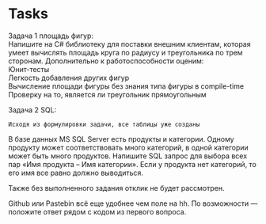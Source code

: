 # Tasks
Задача 1 площадь фигур:  
Напишите на C# библиотеку для поставки внешним клиентам, которая умеет вычислять площадь круга по радиусу и треугольника по трем сторонам. Дополнительно к работоспособности оценим:  
    Юнит-тесты  
    Легкость добавления других фигур  
    Вычисление площади фигуры без знания типа фигуры в compile-time 
    Проверку на то, является ли треугольник прямоугольным  
     
    
Задача 2 SQL:  

    Исходя из формулировки задачи, все таблицы уже созданы
    
В базе данных MS SQL Server есть продукты и категории. Одному продукту может соответствовать много категорий, в одной категории может быть много продуктов. Напишите SQL запрос для выбора всех пар «Имя продукта – Имя категории». Если у продукта нет категорий, то его имя все равно должно выводиться.  

Также без выполненного задания отклик не будет рассмотрен.  

Github или Pastebin всё еще удобнее чем поле на hh. По возможности — положите ответ рядом с кодом из первого вопроса.  

